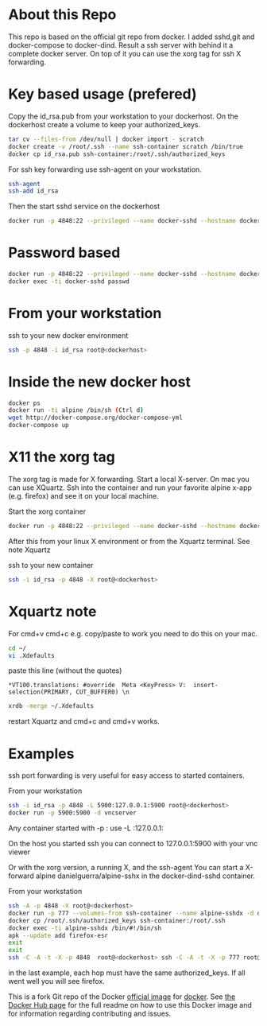 # About this Repo

This repo is based on the official git repo from docker.
I added sshd,git and docker-compose to docker-dind.
Result a ssh server with behind it a complete docker server.
On top of it you can use the xorg tag for ssh X forwarding.

# Key based usage (prefered)

Copy the id_rsa.pub from your workstation to your dockerhost.
On the dockerhost create a volume to keep your authorized_keys.
```bash
tar cv --files-from /dev/null | docker import - scratch
docker create -v /root/.ssh --name ssh-container scratch /bin/true
docker cp id_rsa.pub ssh-container:/root/.ssh/authorized_keys
```

For ssh key forwarding use ssh-agent on your workstation.
```bash
ssh-agent
ssh-add id_rsa
```

Then the start sshd service on the dockerhost
```bash
docker run -p 4848:22 --privileged --name docker-sshd --hostname docker-sshd --volumes-from ssh-container  -d danielguerra/docker-dind-sshd
```

# Password based

```bash
docker run -p 4848:22 --privileged --name docker-sshd --hostname docker-sshd -d danielguerra/docker-dind-sshd
docker exec -ti docker-sshd passwd
```

# From your workstation

ssh to your new docker environment
```bash
ssh -p 4848 -i id_rsa root@<dockerhost>
```

# Inside the new docker host

```bash
docker ps
docker run -ti alpine /bin/sh (Ctrl d)
wget http://docker-compose.org/docker-compose-yml
docker-compose up
```

# X11 the xorg tag

The xorg tag is made for X forwarding.
Start a local X-server. On mac you can use XQuartz.
Ssh into the container and run your favorite alpine
x-app (e.g. firefox) and see it on your local machine.

Start the xorg container
```bash
docker run -p 4848:22 --privileged --name docker-sshd --hostname docker-sshd --volumes-from ssh-container  -d danielguerra/docker-dind-sshd:xorg
```

After this from your linux
X environment or from the Xquartz
terminal. See note Xquartz

ssh to your new container
```bash
ssh -i id_rsa -p 4848 -X root@<dockerhost>
```

# Xquartz note

For cmd+v cmd+c e.g. copy/paste to work you need to do this on your mac.
```bash
cd ~/
vi .Xdefaults
```

paste this line (without the quotes)

`*VT100.translations: #override  Meta <KeyPress> V:  insert-selection(PRIMARY, CUT_BUFFER0) \n`

```bash
xrdb -merge ~/.Xdefaults
```
restart Xquartz and cmd+c and cmd+v works.

# Examples

ssh port forwarding is very useful for
easy access to started containers.

From your workstation
```bash
ssh -i id_rsa -p 4848 -L 5900:127.0.0.1:5900 root@<dockerhost>
docker run -p 5900:5900 -d vncserver
```

Any container started with -p <port-ext>:<port-int> use
-L <localport>:127.0.0.1:<port-ext>

On the host you started ssh you can connect to 127.0.0.1:5900
with your vnc viewer


Or with the xorg version, a running X, and the ssh-agent
You can start a X-forward alpine danielguerra/alpine-sshx
in the docker-dind-sshd container.

From your workstation
```bash
ssh -A -p 4848 -X root@<dockerhost>
docker run -p 777 --volumes-from ssh-container --name alpine-sshdx -d danielguerra/alpine-sshdx
docker cp /root/.ssh/authorized_keys ssh-container:/root/.ssh
docker exec -ti alpine-sshdx /bin/#!/bin/sh
apk --update add firefox-esr
exit
exit
ssh -C -A -t -X -p 4848  root@<dockerhost> ssh -C -A -t -X -p 777 root@127.0.0.1 firefox
```
in the last example, each hop must have the same authorized_keys. If all went well you will see firefox.

This is a fork Git repo of the Docker [official image](https://docs.docker.com/docker-hub/official_repos/) for [docker](https://registry.hub.docker.com/_/docker/). See [the Docker Hub page](https://registry.hub.docker.com/_/docker/) for the full readme on how to use this Docker image and for information regarding contributing and issues.
